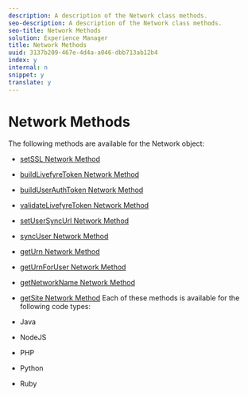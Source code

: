 ```yaml
---
description: A description of the Network class methods.
seo-description: A description of the Network class methods.
seo-title: Network Methods
solution: Experience Manager
title: Network Methods
uuid: 3137b209-467e-4d4a-a046-dbb713ab12b4
index: y
internal: n
snippet: y
translate: y
---
```


# Network Methods

The following methods are available for the Network object:

* [ setSSL Network Method](#r_setssl_method)
* [ buildLivefyreToken Network Method](#r_buildlivefyretoken_method)
* [ buildUserAuthToken Network Method](#r_builduserauthtoken_method)
* [ validateLivefyreToken Network Method](#validatelivefyretoken_method)
* [ setUserSyncUrl Network Method](#r_setusersyncurl_method)
* [ syncUser Network Method](#r_syncuser_method)
* [ getUrn Network Method](#r_geturn_method)
* [ getUrnForUser Network Method](#r_geturnforuser_method)
* [ getNetworkName Network Method](#r_getnetworkname_method)
* [ getSite Network Method](#r_getsite_method)
Each of these methods is available for the following code types:

* Java
* NodeJS
* PHP
* Python
* Ruby
